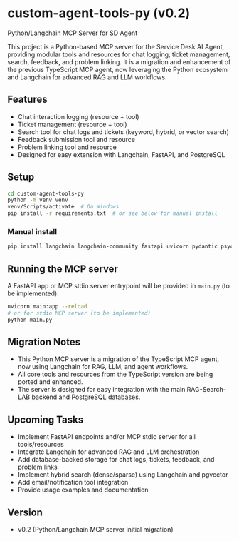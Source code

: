 # custom-agent-tools-py (v0.2)

Python/Langchain MCP Server for SD Agent

This project is a Python-based MCP server for the Service Desk AI Agent, providing modular tools and resources for chat logging, ticket management, search, feedback, and problem linking. It is a migration and enhancement of the previous TypeScript MCP agent, now leveraging the Python ecosystem and Langchain for advanced RAG and LLM workflows.

## Features

- Chat interaction logging (resource + tool)
- Ticket management (resource + tool)
- Search tool for chat logs and tickets (keyword, hybrid, or vector search)
- Feedback submission tool and resource
- Problem linking tool and resource
- Designed for easy extension with Langchain, FastAPI, and PostgreSQL

## Setup

```bash
cd custom-agent-tools-py
python -m venv venv
venv/Scripts/activate  # On Windows
pip install -r requirements.txt  # or see below for manual install
```

### Manual install

```bash
pip install langchain langchain-community fastapi uvicorn pydantic psycopg2-binary
```

## Running the MCP server

A FastAPI app or MCP stdio server entrypoint will be provided in `main.py` (to be implemented).

```bash
uvicorn main:app --reload
# or for stdio MCP server (to be implemented)
python main.py
```

## Migration Notes

- This Python MCP server is a migration of the TypeScript MCP agent, now using Langchain for RAG, LLM, and agent workflows.
- All core tools and resources from the TypeScript version are being ported and enhanced.
- The server is designed for easy integration with the main RAG-Search-LAB backend and PostgreSQL databases.

## Upcoming Tasks

- Implement FastAPI endpoints and/or MCP stdio server for all tools/resources
- Integrate Langchain for advanced RAG and LLM orchestration
- Add database-backed storage for chat logs, tickets, feedback, and problem links
- Implement hybrid search (dense/sparse) using Langchain and pgvector
- Add email/notification tool integration
- Provide usage examples and documentation

## Version

- v0.2 (Python/Langchain MCP server initial migration)
